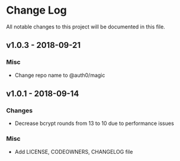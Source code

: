 # Change Log

All notable changes to this project will be documented in this file.

## v1.0.3 - 2018-09-21

### Misc

- Change repo name to @auth0/magic

## v1.0.1 - 2018-09-14

### Changes

- Decrease bcrypt rounds from 13 to 10 due to performance issues

### Misc

- Add LICENSE, CODEOWNERS, CHANGELOG file
